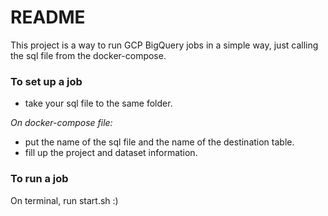 # README #

This project is a way to run GCP BigQuery jobs in a simple way, just calling the sql file from the docker-compose.

### To set up a job ###
- take your sql file to the same folder.

*On docker-compose file:*
- put the name of the sql file and the name of the destination table.
- fill up the project and dataset information.

### To run a job ###
On terminal, run start.sh :)
